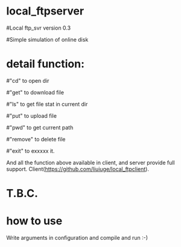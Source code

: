 # local_ftpserver
#Local ftp_svr version 0.3

#Simple simulation of online disk

# detail function:

#"cd" to open dir

#"get" to download file

#"ls" to get file stat in current dir

#"put" to upload file

#"pwd" to get current path

#"remove" to delete file

#"exit" to exxxxx it.

And all the function above available in client, and server provide full support. Client(https://github.com/liuiuge/local_ftpclient).

#                                                                                                               T.B.C.


# how to use
Write arguments in configuration
and compile
and run
:-)
